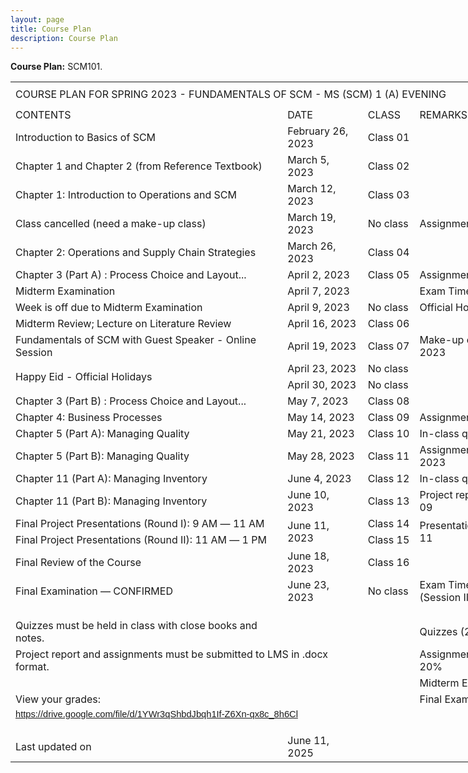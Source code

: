 ```yaml
---
layout: page
title: Course Plan
description: Course Plan
---
```


<b>Course Plan:</b> SCM101.

<html xmlns:o="urn:schemas-microsoft-com:office:office" xmlns:x="urn:schemas-microsoft-com:office:excel" xmlns="http://www.w3.org/TR/REC-html40"><head>
<meta http-equiv="Content-Type" content="text/html; charset=UTF-8">
<meta name="ProgId" content="Excel.Sheet">
<meta name="Generator" content="Microsoft Excel 15">
<link rel="File-List" href="file:///Users/hu/Desktop/FSCM-Course-Plan-Spring-2023.fld/filelist.xml">

<body link="#0563C1" vlink="#954F72" class="xl74">
<!--[if !excel]>&nbsp;&nbsp;<![endif]-->
<!--The following information was generated by Microsoft Excel's Publish as Web
Page wizard.-->
<!--If the same item is republished from Excel, all information between the DIV
tags will be replaced.-->
<!----------------------------->
<!--START OF OUTPUT FROM EXCEL PUBLISH AS WEB PAGE WIZARD -->
<!----------------------------->

<div id="FSCM-Course-Plan-Spring-2023_5507" align="center" x:publishsource="Excel">

<table border="0" cellpadding="0" cellspacing="0" width="922" style="border-collapse:
 collapse;table-layout:fixed;width:691pt">
 <colgroup><col class="xl74" width="435" style="mso-width-source:userset;mso-width-alt:13909;
 width:326pt">
 <col class="xl74" width="131" style="mso-width-source:userset;mso-width-alt:4181;
 width:98pt">
 <col class="xl74" width="84" style="mso-width-source:userset;mso-width-alt:2688;
 width:63pt">
 <col class="xl74" width="272" style="mso-width-source:userset;mso-width-alt:8704;
 width:204pt">
 </colgroup><tbody><tr height="40" style="mso-height-source:userset;height:30.0pt">
  <td colspan="4" height="40" class="xl65" width="922" style="height:30.0pt;width:691pt">COURSE
  PLAN FOR SPRING 2023 - FUNDAMENTALS OF SCM - MS (SCM) 1 (A) EVENING</td>
 </tr>
 <tr height="19" style="height:14.0pt">
  <td height="19" class="xl66" style="height:14.0pt">CONTENTS</td>
  <td class="xl66">DATE</td>
  <td class="xl66">CLASS</td>
  <td class="xl66">REMARKS</td>
 </tr>
 <tr height="19" style="height:14.0pt">
  <td height="19" class="xl66" style="height:14.0pt">Introduction to Basics of SCM</td>
  <td class="xl67">February 26, 2023</td>
  <td class="xl66">Class 01</td>
  <td class="xl66"></td>
 </tr>
 <tr height="19" style="height:14.0pt">
  <td height="19" class="xl66" style="height:14.0pt">Chapter 1 and Chapter 2 (from
  Reference Textbook)</td>
  <td class="xl67">March 5, 2023</td>
  <td class="xl66">Class 02</td>
  <td class="xl66"></td>
 </tr>
 <tr height="19" style="height:14.0pt">
  <td height="19" class="xl66" style="height:14.0pt">Chapter 1: Introduction to
  Operations and SCM</td>
  <td class="xl67">March 12, 2023</td>
  <td class="xl66">Class 03</td>
  <td class="xl66"></td>
 </tr>
 <tr height="19" style="height:14.0pt">
  <td height="19" class="xl66" style="height:14.0pt">Class cancelled (need a
  make-up class)</td>
  <td class="xl67">March 19, 2023</td>
  <td class="xl66">No class</td>
  <td class="xl66">Assignment I posted on LMS</td>
 </tr>
 <tr height="19" style="height:14.0pt">
  <td height="19" class="xl66" style="height:14.0pt">Chapter 2: Operations and
  Supply Chain Strategies</td>
  <td class="xl67">March 26, 2023</td>
  <td class="xl66">Class 04</td>
  <td class="xl66"></td>
 </tr>
 <tr height="20" style="height:15.0pt">
  <td height="20" class="xl68" width="435" style="height:15.0pt;width:326pt">Chapter
  3 (Part A) : Process Choice and Layout...</td>
  <td class="xl67">April 2, 2023</td>
  <td class="xl66">Class 05</td>
  <td class="xl66">Assignment I due</td>
 </tr>
 <tr height="19" style="height:14.0pt">
  <td height="19" class="xl71" style="height:14.0pt">Midterm Examination</td>
  <td class="xl72">April 7, 2023</td>
  <td class="xl71">&nbsp;</td>
  <td class="xl86">Exam Time: Session III</td>
 </tr>
 <tr height="19" style="height:14.0pt">
  <td height="19" class="xl66" style="height:14.0pt">Week is off due to Midterm
  Examination</td>
  <td class="xl67">April 9, 2023</td>
  <td class="xl66">No class</td>
  <td class="xl69">Official Holiday</td>
 </tr>
 <tr height="20" style="height:15.0pt">
  <td height="20" class="xl68" width="435" style="height:15.0pt;width:326pt">Midterm
  Review; Lecture on Literature Review</td>
  <td class="xl67">April 16, 2023</td>
  <td class="xl66">Class 06</td>
  <td class="xl69"></td>
 </tr>
 <tr height="20" style="height:15.0pt">
  <td height="20" class="xl68" width="435" style="height:15.0pt;width:326pt">Fundamentals
  of SCM with Guest Speaker - Online Session</td>
  <td class="xl67">April 19, 2023</td>
  <td class="xl66">Class 07</td>
  <td class="xl69">Make-up class for March 19, 2023</td>
 </tr>
 <tr height="20" style="mso-height-source:userset;height:15.0pt">
  <td rowspan="2" height="39" class="xl83" width="435" style="height:29.0pt;width:326pt">Happy
  Eid - Official Holidays</td>
  <td class="xl84">April 23, 2023</td>
  <td class="xl85">No class</td>
  <td class="xl85">&nbsp;</td>
 </tr>
 <tr height="19" style="height:14.0pt">
  <td height="19" class="xl84" style="height:14.0pt">April 30, 2023</td>
  <td class="xl85">No class</td>
  <td class="xl85">&nbsp;</td>
 </tr>
 <tr height="19" style="height:14.0pt">
  <td height="19" class="xl66" style="height:14.0pt">Chapter 3 (Part B) : Process
  Choice and Layout...</td>
  <td class="xl67">May 7, 2023</td>
  <td class="xl66">Class 08</td>
  <td class="xl69"></td>
 </tr>
 <tr height="19" style="height:14.0pt">
  <td height="19" class="xl66" style="height:14.0pt">Chapter 4: Business Processes</td>
  <td class="xl67">May 14, 2023</td>
  <td class="xl66">Class 09</td>
  <td class="xl69">Assignment II posted on LMS</td>
 </tr>
 <tr height="19" style="height:14.0pt">
  <td height="19" class="xl66" style="height:14.0pt">Chapter 5 (Part A): Managing
  Quality</td>
  <td class="xl67">May 21, 2023</td>
  <td class="xl66">Class 10</td>
  <td class="xl66">In-class quiz I</td>
 </tr>
 <tr height="19" style="height:14.0pt">
  <td height="19" class="xl66" style="height:14.0pt">Chapter 5 (Part B): Managing
  Quality</td>
  <td class="xl67">May 28, 2023</td>
  <td class="xl66">Class 11</td>
  <td class="xl69">Assignment II due by May 28, 2023</td>
 </tr>
 <tr height="20" style="height:15.0pt">
  <td height="20" class="xl68" width="435" style="height:15.0pt;width:326pt">Chapter
  11 (Part A): Managing Inventory</td>
  <td class="xl67">June 4, 2023</td>
  <td class="xl66">Class 12</td>
  <td class="xl66">In-class quiz II</td>
 </tr>
 <tr height="20" style="height:15.0pt">
  <td height="20" class="xl68" width="435" style="height:15.0pt;width:326pt">Chapter
  11 (Part B): Managing Inventory</td>
  <td class="xl67">June 10, 2023</td>
  <td class="xl66">Class 13</td>
  <td class="xl70" width="272" style="width:204pt">Project report (.docx) due by
  June 09</td>
 </tr>
 <tr height="20" style="mso-height-source:userset;height:15.0pt">
  <td height="20" class="xl66" style="height:15.0pt">Final Project Presentations
  (Round I): 9 AM ― 11 AM</td>
  <td rowspan="2" class="xl67">June 11, 2023</td>
  <td class="xl66">Class 14</td>
  <td rowspan="2" class="xl68" width="272" style="width:204pt">Presentation (.pptx)
  due by June 11</td>
 </tr>
 <tr height="19" style="height:14.0pt">
  <td height="19" class="xl66" style="height:14.0pt">Final Project Presentations
  (Round II): 11 AM ― 1 PM</td>
  <td class="xl66">Class 15</td>
 </tr>
 <tr height="20" style="height:15.0pt">
  <td height="20" class="xl68" width="435" style="height:15.0pt;width:326pt">Final
  Review of the Course</td>
  <td class="xl67">June 18, 2023</td>
  <td class="xl66">Class 16</td>
  <td class="xl69"></td>
 </tr>
 <tr height="19" style="height:14.0pt">
  <td height="19" class="xl71" style="height:14.0pt">Final Examination ― CONFIRMED</td>
  <td class="xl72">June 23, 2023</td>
  <td class="xl73">No class</td>
  <td class="xl73">Exam Time: 1730 ― 1930 (Session III)</td>
 </tr>
 <tr height="19" style="height:14.0pt">
  <td height="19" class="xl75" style="height:14.0pt"></td>
  <td class="xl76"></td>
  <td class="xl75"></td>
  <td class="xl75"></td>
 </tr>
 <tr height="19" style="height:14.0pt">
  <td height="19" class="xl77" style="height:14.0pt">Quizzes must be held in class
  with close books and notes.</td>
  <td class="xl76"></td>
  <td class="xl78"></td>
  <td class="xl79">Quizzes (2)<span style="mso-spacerun:yes">&nbsp;&nbsp;&nbsp;&nbsp; </span>10%</td>
 </tr>
 <tr height="19" style="height:14.0pt">
  <td height="19" class="xl77" colspan="2" style="height:14.0pt;mso-ignore:colspan">Project
  report and assignments must be submitted to LMS in .docx format.</td>
  <td class="xl78"></td>
  <td class="xl79">Assignments (2)<span style="mso-spacerun:yes">&nbsp; </span>+
  Project (1)<span style="mso-spacerun:yes">&nbsp;&nbsp;&nbsp;&nbsp; </span>20%</td>
 </tr>
 <tr height="19" style="height:14.0pt">
  <td height="19" class="xl75" style="height:14.0pt"></td>
  <td class="xl76"></td>
  <td class="xl78"></td>
  <td class="xl79">Midterm Exam (1)<span style="mso-spacerun:yes">&nbsp;&nbsp;&nbsp;&nbsp; </span>30%</td>
 </tr>
 <tr height="19" style="height:14.0pt">
  <td height="19" class="xl80" style="height:14.0pt">View your grades:</td>
  <td class="xl74"></td>
  <td class="xl78"></td>
  <td class="xl79">Final Exam (1)<span style="mso-spacerun:yes">&nbsp;&nbsp;&nbsp;&nbsp; </span>40%</td>
 </tr>
 <tr height="19" style="height:14.0pt">
  <td height="19" class="xl87" colspan="2" style="height:14.0pt;mso-ignore:colspan"><a href="https://drive.google.com/file/d/1YWr3qShbdJbqh1If-Z6Xn-qx8c_8h6Cl" title="Link for grades"><span style="font-size:11.0pt;font-family:Arial, sans-serif;
  mso-font-charset:0">https://drive.google.com/file/d/1YWr3qShbdJbqh1If-Z6Xn-qx8c_8h6Cl</span></a></td>
  <td class="xl74"></td>
  <td class="xl74"></td>
 </tr>
 <tr height="19" style="height:14.0pt">
  <td height="19" class="xl74" style="height:14.0pt"></td>
  <td class="xl74"></td>
  <td class="xl74"></td>
  <td class="xl74"></td>
 </tr>
 <tr height="19" style="height:14.0pt">
  <td height="19" class="xl81" style="height:14.0pt">Last updated on</td>
  <td class="xl82">June 11, 2025</td>
  <td class="xl74"></td>
  <td class="xl74"></td>
 </tr>
 <!--[if supportMisalignedColumns]-->
 <tr height="0" style="display:none">
  <td width="435" style="width:326pt"></td>
  <td width="131" style="width:98pt"></td>
  <td width="84" style="width:63pt"></td>
  <td width="272" style="width:204pt"></td>
 </tr>
 <!--[endif]-->
</tbody></table>

</div>


<!----------------------------->
<!--END OF OUTPUT FROM EXCEL PUBLISH AS WEB PAGE WIZARD-->
<!----------------------------->



</body></html>
